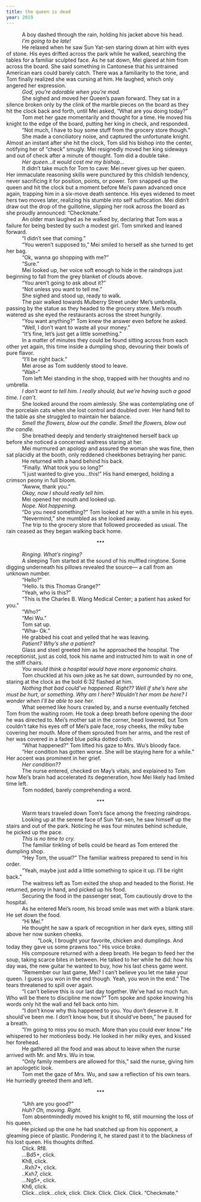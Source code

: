 ```yaml
---
title: the queen is dead
year: 2019
---
```


&emsp;&emsp;&emsp;A boy dashed through the rain, holding his jacket above his head. <br>
&emsp;&emsp;&emsp;_I’m going to be late!_<br>
&emsp;&emsp;&emsp;He relaxed when he saw Sun Yat-sen staring down at him with eyes of stone. His eyes drifted across the park while he walked, searching the tables for a familiar sculpted face. As he sat down, Mei glared at him from across the board. She said something in Cantonese that his untrained American ears could barely catch. There was a familiarity to the tone, and Tom finally realized she was cursing at him. He laughed, which only angered her expression.<br>
&emsp;&emsp;&emsp;_God, you’re adorable when you’re mad._<br>
&emsp;&emsp;&emsp;She sighed and moved her Queen’s pawn forward. They sat in a silence broken only by the clink of the marble pieces on the board as they hit the clock back and forth, until Mei asked, “What are you doing today?”<br>
&emsp;&emsp;&emsp;Tom met her gaze momentarily and thought for a time. He moved his knight to the edge of the board, putting her king in check, and responded.<br>
&emsp;&emsp;&emsp;“Not much, I have to buy some stuff from the grocery store though.”<br>
&emsp;&emsp;&emsp;She made a conciliatory noise, and captured the unfortunate knight. Almost an instant after she hit the clock, Tom slid his bishop into the center, notifying her of “check” smugly. Mei resignedly moved her king sideways and out of check after a minute of thought. Tom did a double take.<br>
&emsp;&emsp;&emsp;_Her queen...it would cost me my bishop…_<br>
&emsp;&emsp;&emsp;It didn’t take much for Tom to cave: Mei never gives up her queen. Her immaculate reasoning skills were punctured by this childish tendency, never sacrificing it for position, points, or power. Tom snapped up the queen and hit the clock but a moment before Mei’s pawn advanced once again, trapping him in a six-move death sentence. His eyes widened to meet hers two moves later, realizing his stumble into self suffocation. Mei didn’t draw out the drop of the guillotine, slipping her rook across the board as she proudly announced: “Checkmate.”<br>
&emsp;&emsp;&emsp;An older man laughed as he walked by, declaring that Tom was a failure for being bested by such a modest girl.
Tom smirked and leaned forward.<br>
&emsp;&emsp;&emsp;“I didn’t see that coming.”<br>
&emsp;&emsp;&emsp;“You weren’t supposed to,” Mei smiled to herself as she turned to get her bag.<br>
&emsp;&emsp;&emsp;“Ok, wanna go shopping with me?”<br>
&emsp;&emsp;&emsp;“Sure.”<br>
&emsp;&emsp;&emsp;Mei looked up, her voice soft enough to hide in the raindrops just beginning to fall from the grey blanket of clouds above.<br>
&emsp;&emsp;&emsp;“You aren’t going to ask about it?”<br>
&emsp;&emsp;&emsp;“Not unless you want to tell me.”<br>
&emsp;&emsp;&emsp;She sighed and stood up, ready to walk.<br>
&emsp;&emsp;&emsp;The pair walked towards Mulberry Street under Mei’s umbrella, passing by the statue as they headed to the grocery store. Mei’s mouth watered as she eyed the restaurants across the street hungrily.<br>
&emsp;&emsp;&emsp;“You want anything?” Tom knew the answer even before he asked.<br>
&emsp;&emsp;&emsp;“Well, I don’t want to waste all your money.”<br>
&emsp;&emsp;&emsp;“It’s fine, let’s just get a little something.”<br>
&emsp;&emsp;&emsp;In a matter of minutes they could be found sitting across from each other yet again, this time inside a dumpling shop, devouring their bowls of pure flavor.<br>
&emsp;&emsp;&emsp;“I’ll be right back.”<br>
&emsp;&emsp;&emsp;Mei arose as Tom suddenly stood to leave.<br>
&emsp;&emsp;&emsp;“Wait–”<br>
&emsp;&emsp;&emsp;Tom left Mei standing in the shop, trapped with her thoughts and no umbrella.<br>
&emsp;&emsp;&emsp;_I don’t want to tell him. I really should, but we’re having such a good time. I can’t._<br>
&emsp;&emsp;&emsp;She looked around the room aimlessly. She was contemplating one of the porcelain cats when she lost control and doubled over. Her hand fell to the table as she struggled to maintain her balance.<br>
&emsp;&emsp;&emsp;_Smell the flowers, blow out the candle. Smell the flowers, blow out the candle._<br>
&emsp;&emsp;&emsp;She breathed deeply and tenderly straightened herself back up before she noticed a concerned waitress staring at her.<br>
&emsp;&emsp;&emsp;Mei murmured an apology and assured the woman she was fine, then sat placidly at the booth, only reddened cheekbones betraying her panic.<br>
&emsp;&emsp;&emsp;He returned with a hand behind his back.<br>
&emsp;&emsp;&emsp;“Finally. What took you so long?”<br>
&emsp;&emsp;&emsp;“I just wanted to give you...this!” His hand emerged, holding a crimson peony in full bloom.<br>
&emsp;&emsp;&emsp;“Awww, thank you.”<br>
&emsp;&emsp;&emsp;_Okay, now I should really tell him._<br>
&emsp;&emsp;&emsp;Mei opened her mouth and looked up.<br>
&emsp;&emsp;&emsp;_Nope. Not happening._<br>
&emsp;&emsp;&emsp;“Do you need something?” Tom looked at her with a smile in his eyes.<br>
&emsp;&emsp;&emsp;“Nevermind,” she mumbled as she looked away.<br>
&emsp;&emsp;&emsp;The trip to the grocery store that followed proceeded as usual. The rain ceased as they began walking back home.<br>

<center>***</center>

&emsp;&emsp;&emsp;_Ringing. What’s ringing?_<br>
&emsp;&emsp;&emsp;A sleeping Tom started at the sound of his muffled ringtone. Some digging underneath his pillows revealed the source–– a call from an unknown number.<br>
&emsp;&emsp;&emsp;“Hello?”<br>
&emsp;&emsp;&emsp;“Hello. Is this Thomas Grange?”<br>
&emsp;&emsp;&emsp;“Yeah, who is this?”<br>
&emsp;&emsp;&emsp;“This is the Charles B. Wang Medical Center; a patient has asked for you.”<br>
&emsp;&emsp;&emsp;“Who?”<br>
&emsp;&emsp;&emsp;“Mei Wu.”<br>
&emsp;&emsp;&emsp;Tom sat up.<br>
&emsp;&emsp;&emsp;“Wha– Ok.”<br>
&emsp;&emsp;&emsp;He grabbed his coat and yelled that he was leaving.<br>
&emsp;&emsp;&emsp;_Patient? Why’s she a patient?_<br>
&emsp;&emsp;&emsp;Glass and steel greeted him as he approached the hospital. The receptionist, just as cold, took his name and instructed him to wait in one of the stiff chairs.<br>
&emsp;&emsp;&emsp;_You would think a hospital would have more ergonomic chairs._<br>
&emsp;&emsp;&emsp;Tom chuckled at his own joke as he sat down, surrounded by no one, staring at the clock as the bold 6:32 flashed at him.<br>
&emsp;&emsp;&emsp;_Nothing that bad could’ve happened. Right?? Well if she’s here she must be hurt, or something. Why am I here? Wouldn’t her mom be here? I wonder when I’ll be able to see her._<br>
&emsp;&emsp;&emsp;What seemed like hours crawled by, and a nurse eventually fetched Tom from the waiting room. He took a deep breath before opening the door he was directed to. Mei’s mother sat in the corner, head lowered, but Tom couldn’t take his eyes off of Mei’s pale face, rosy cheeks, the milky tube covering her mouth. More of them sprouted from her arms, and the rest of her was covered in a faded blue polka dotted cloth.<br>
&emsp;&emsp;&emsp;“What happened?” Tom lifted his gaze to Mrs. Wu’s bloody face.<br>
&emsp;&emsp;&emsp;“Her condition has gotten worse. She will be staying here for a while.” Her accent was prominent in her grief.<br>
&emsp;&emsp;&emsp;_Her condition??_<br>
&emsp;&emsp;&emsp;The nurse entered, checked on May’s vitals, and explained to Tom how Mei’s brain had accelerated its degeneration, how Mei likely had limited time left.<br>
&emsp;&emsp;&emsp;Tom nodded, barely comprehending a word.<br>

<center>***</center>

&emsp;&emsp;&emsp;Warm tears traveled down Tom’s face among the freezing raindrops. <br>
&emsp;&emsp;&emsp;Looking up at the serene face of Sun Yat-sen, he saw himself up the stairs and out of the park. Noticing he was four minutes behind schedule, he picked up the pace. <br>
&emsp;&emsp;&emsp;_This is no time to cry._<br>
&emsp;&emsp;&emsp;The familiar tinkling of bells could be heard as Tom entered the dumpling shop.<br>
&emsp;&emsp;&emsp;“Hey Tom, the usual?” The familiar waitress prepared to send in his order.<br>
&emsp;&emsp;&emsp;“Yeah, maybe just add a little something to spice it up. I’ll be right back.”<br>
&emsp;&emsp;&emsp;The waitress left as Tom exited the shop and headed to the florist. He returned, peony in hand, and picked up his food. <br>
&emsp;&emsp;&emsp;Securing the food in the passenger seat, Tom cautiously drove to the hospital.<br>
&emsp;&emsp;&emsp;As he entered Mei’s room, his broad smile was met with a blank stare. He set down the food.<br>
&emsp;&emsp;&emsp;“Hi Mei.”<br>
&emsp;&emsp;&emsp;He thought he saw a spark of recognition in her dark eyes, sitting still above her now sunken cheeks.<br>
&emsp;&emsp;&emsp;&emsp;&emsp;&emsp;“Look, I brought your favorite, chicken and dumplings. And today they gave us some prawns too.” His voice broke.<br>
&emsp;&emsp;&emsp;His composure returned with a deep breath. He began to feed her the soup, taking scarce bites in between. He talked to her while he did: how his day was, the new guitar he wanted to buy, how his last chess game went.<br>
&emsp;&emsp;&emsp;“Remember our last game, Mei? I can’t believe you let me take your queen. I guess you won in the end though. Yeah, you won in the end.” The tears threatened to spill over again.<br>
&emsp;&emsp;&emsp;“I can’t believe this is our last day together. We’ve had so much fun. Who will be there to discipline me now?” Tom spoke and spoke knowing his words only hit the wall and fell back onto him.<br>
&emsp;&emsp;&emsp;“I don’t know why this happened to you. You don’t deserve it. It should’ve been me. I don’t know how, but it should’ve been,” he paused for a breath.<br>
&emsp;&emsp;&emsp;“I’m going to miss you so much. More than you could ever know.” He whispered to her motionless body. He looked in her milky eyes, and kissed her forehead.<br>
&emsp;&emsp;&emsp;He gathered all the food and was about to leave when the nurse arrived with Mr. and Mrs. Wu in tow.<br>
&emsp;&emsp;&emsp;“Only family members are allowed for this,” said the nurse, giving him an apologetic look.<br>
&emsp;&emsp;&emsp;Tom met the gaze of Mrs. Wu, and saw a reflection of his own tears. He hurriedly greeted them and left.<br>

<center>***</center>

&emsp;&emsp;&emsp;“Uhh are you good?”<br>
&emsp;&emsp;&emsp;_Huh? Oh, moving. Right._<br>
&emsp;&emsp;&emsp;Tom absentmindedly moved his knight to f6, still mourning the loss of his queen.<br>
&emsp;&emsp;&emsp;He picked up the one he had snatched up from his opponent, a gleaming piece of plastic. Pondering it, he stared past it to the blackness of his lost queen. His thoughts drifted.<br>
&emsp;&emsp;&emsp;Click. Rf8.<br>
&emsp;&emsp;&emsp;...Bd5+, click.<br>
&emsp;&emsp;&emsp;Kh8, click.<br>
&emsp;&emsp;&emsp;..Rxh7+, click.<br>
&emsp;&emsp;&emsp;..Kxh7, click.<br>
&emsp;&emsp;&emsp;...Ng5+, click.<br>
&emsp;&emsp;&emsp;Kh6, click.<br>
&emsp;&emsp;&emsp;Click...click...click, click. Click. Click. Click. Click. “Checkmate.”
